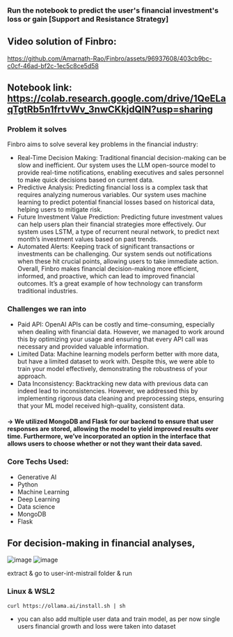 ### Run the notebook to predict the user's financial investment's loss or gain [Support and Resistance Strategy]

## Video solution of Finbro:
https://github.com/Amarnath-Rao/Finbro/assets/96937608/403cb9bc-c0cf-46ad-bf2c-1ec5c8ce5d58

## Notebook link: https://colab.research.google.com/drive/1QeELaqTgtRb5n1frtvWv_3nwCKkjdQlN?usp=sharing
### Problem it solves
Finbro aims to solve several key problems in the financial industry:
* Real-Time Decision Making: Traditional financial decision-making can be slow and inefficient. Our system uses the LLM open-source model to provide real-time notifications, enabling executives and sales personnel to make quick decisions based on current data.
* Predictive Analysis: Predicting financial loss is a complex task that requires analyzing numerous variables. Our system uses machine learning to predict potential financial losses based on historical data, helping users to mitigate risk.
* Future Investment Value Prediction: Predicting future investment values can help users plan their financial strategies more effectively. Our system uses LSTM, a type of recurrent neural network, to predict next month’s investment values based on past trends.
* Automated Alerts: Keeping track of significant transactions or investments can be challenging. Our system sends out notifications when these hit crucial points, allowing users to take immediate action.
Overall, Finbro makes financial decision-making more efficient, informed, and proactive, which can lead to improved financial outcomes. It’s a great example of how technology can transform traditional industries.

### Challenges we ran into
* Paid API: OpenAI APIs can be costly and time-consuming, especially when dealing with financial data. However, we managed to work around this by optimizing your usage and ensuring that every API call was necessary and provided valuable information.
* Limited Data: Machine learning models perform better with more data, but have a limited dataset to work with. Despite this, we were able to train your model effectively, demonstrating the robustness of your approach.
* Data Inconsistency: Backtracking new data with previous data can indeed lead to inconsistencies. However, we addressed this by implementing rigorous data cleaning and preprocessing steps, ensuring that your ML model received high-quality, consistent data.

#### -> We utilized MongoDB and Flask for our backend to ensure that user responses are stored, allowing the model to yield improved results over time. Furthermore, we’ve incorporated an option in the interface that allows users to choose whether or not they want their data saved.

### Core Techs Used:
* Generative AI
* Python
* Machine Learning
* Deep Learning
* Data science
* MongoDB
* Flask

## For decision-making in financial analyses, 

![image](https://github.com/Amarnath-Rao/Finbro/assets/96937608/2c7a4ebd-1e92-41f6-911d-1777a00fac3d)
![image](https://github.com/Amarnath-Rao/Finbro/assets/96937608/59d26b66-765f-4214-8ca9-0f61fa8247c8)

extract & go to user-int-mistrail folder & run
### Linux & WSL2

```
curl https://ollama.ai/install.sh | sh
```

* you can also add multiple user data and train model, as per now single users financial growth and loss were taken into dataset
